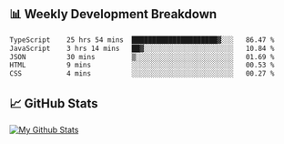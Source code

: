 ## 📊 Weekly Development Breakdown
<!--START_SECTION:waka-->

```txt
TypeScript    25 hrs 54 mins  █████████████████████▓░░░   86.47 %
JavaScript    3 hrs 14 mins   ██▓░░░░░░░░░░░░░░░░░░░░░░   10.84 %
JSON          30 mins         ▒░░░░░░░░░░░░░░░░░░░░░░░░   01.69 %
HTML          9 mins          ░░░░░░░░░░░░░░░░░░░░░░░░░   00.53 %
CSS           4 mins          ░░░░░░░░░░░░░░░░░░░░░░░░░   00.27 %
```

<!--END_SECTION:waka-->

## 📈 GitHub Stats
[![My Github Stats](https://github-readme-stats.vercel.app/api?username=triagung128&show_icons=true&hide=contribs,issues&count_private=true&theme=tokyonight)](https://github.com/triagung128)

<!-- [![Top Langs](https://github-readme-stats.vercel.app/api/top-langs/?username=triagung128&layout=compact)](https://github.com/triagung128) -->
